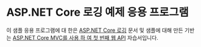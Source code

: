 # <a name="aspnet-core-logging-sample-application"></a>ASP.NET Core 로깅 예제 응용 프로그램

이 샘플 응용 프로그램에 대 한은 [ASP.NET Core 로깅](https://docs.microsoft.com/aspnet/core/fundamentals/logging/index) 문서 및 샘플에 대해 만든 기반는 [ASP.NET Core MVC를 사용 하 여 첫 번째 웹 API](https://docs.microsoft.com/aspnet/core/tutorials/first-web-api) 자습서입니다.